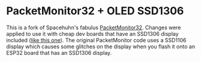 # PacketMonitor32 + OLED SSD1306
This is a fork of Spacehuhn's fabulus [PacketMonitor32](https://github.com/schneekluth/PacketMonitor32). Changes were applied to use it with cheap dev boards that have an SSD1306 display included ([like this one](https://de.aliexpress.com/item/Lolin-ESP32-OLED-wemos-for-Arduino-ESP32-OLED-WiFi-Modules-Bluetooth-Dual-ESP-32-ESP-32S/32807531243.html)). The original PacketMonitor code uses a SSD1106 display which causes some glitches on the display when you flash it onto an ESP32 board that has an SSD1306 display.

